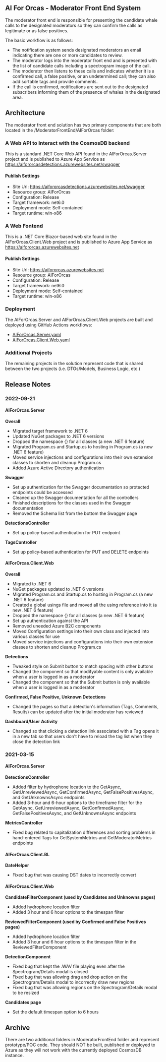## AI For Orcas - Moderator Front End System

The moderator front end is responsible for presenting the candidate whale calls to the designated moderators so they can confirm the calls as legitimate or as false positives.

The basic workflow is as follows:
- The notification system sends designated moderators an email indicating there are one or more candidates to review.
- The moderator logs into the moderator front end and is presented with the list of candidate calls including a spectrogram image of the call.
- The moderator then listens to these calls and indicates whether it is a confirmed call, a false positive, or an undetermined call; they can also add sortable tags and provide comments.
- If the call is confirmed, notifications are sent out to the designated subscribers informing them of the presence of whales in the designated area.

## Architecture
The moderator front end solution has two primary components that are both located in the /ModeratorFrontEnd/AIForOrcas folder:

### A Web API to Interact with the CosmosDB backend
This is a standard .NET Core Web API found in the AIForOrcas.Server project and is published to Azure App Service as https://aifororcasdetections.azurewebsites.net/swagger

#### Publish Settings
- Site Url: https://aifororcasdetections.azurewebsites.net/swagger
- Resource group: AIForOrcas
- Configuration: Release
- Target framework: net6.0
- Deployment mode: Self-contained
- Target runtime: win-x86

### A Web Fontend
This is a .NET Core Blazor-based web site found in the AIForOrcas.Client.Web project and is published to Azure App Service as https://aifororcas.azurewebsites.net

#### Publish Settings
- Site Url: https://aifororcas.azurewebsites.net
- Resource group: AIForOrcas
- Configuration: Release
- Target framework: net6.0
- Deployment mode: Self-contained
- Target runtime: win-x86

### Deployment
The AIForOrcas.Server and AIForOrcas.Client.Web projects are built and deployed using GitHub Actions workflows:
* [AIForOrcas.Server.yaml](/.github/workflow/AIForOrcas.Server.yaml)
* [AIForOrcas.Client.Web.yaml](/.github/workflow/AIForOrcas.Client.Web.yaml)

### Additional Projects
The remaining projects in the solution represent code that is shared between the two projects (i.e. DTOs/Models, Business Logic, etc.)

## Release Notes

### 2022-09-21
#### AIForOrcas.Server
**Overall**
- Migrated target framework to .NET 6
- Updated NuGet packages to .NET 6 versions
- Dropped the namespace {} for all classes (a new .NET 6 feature)
- Migrated Program.cs and Startup.cs to hosting in Program.cs (a new .NET 6 feature)
- Moved service injections and configurations into their own extension classes to shorten and cleanup Program.cs
- Added Azure Active Directory authentication

**Swagger**
- Set up authentication for the Swagger documentation so protected endpoints could be accessed
- Cleaned up the Swagger documentation for all the controllers
- Finished descriptions for the classes used in the Swagger documentation
- Removed the Schema list from the bottom the Swagger page

**DetectionsController**
- Set up policy-based authentication for PUT endpoint

**TagsController**
- Set up policy-based authentication for PUT and DELETE endpoints

#### AIForOrcas.Client.Web
**Overall**
- Migrated to .NET 6
- NuGet packages updated to .NET 6 versions
- Migrated Program.cs and Startup.cs to hosting in Program.cs (a new .NET 6 feature)
- Created a global usings file and moved all the using reference into it (a new .NET 6 feature)
- Dropped the namespace {} for all classes (a new .NET 6 feature)
- Set up authentication against the API
- Removed uneeded Azure B2C components
- Moved Configuration settings into their own class and injected into various classes for use
- Moved service injections and configurations into their own extension classes to shorten and cleanup Program.cs

**Detections**
- Tweaked style on Submit button to match spacing with other buttons
- Changed the component so that modifyable content is only available when a user is logged in as a moderator
- Changed the component so that the Submit button is only available when a user is logged in as a moderator

**Confirmed, False Positive, Unknown Detections**
- Changed the pages so that a detection's information (Tags, Comments, Results) can be updated after the initial moderator has reviewed

**Dashboard/User Activity**
- Changed so that clicking a detection link associated with a Tag opens it in a new tab so that
  users don't have to reload the tag list when they close the detection link

### 2021-03-15
#### AIForOrcas.Server
**DetectionsController**
- Added filter by hydrophone location to the GetAsync, GetUnreviewedAsync, GetConfirmedAsync, GetFalsePositivesAsync, and GetUnknownsAsync endpoints
- Added 3-hour and 6-hour options to the timeframe filter for the GetAsync, GetUnreviewedAsync, GetConfirmedAsync, GetFalsePositivesAsync, and GetUnknownsAsync endpoints

**MetricsController**
- Fixed bug related to capitalization differences and sorting problems in hand-entered Tags for GetSystemMetrics and GetModeratorMetrics endpoints

#### AIForOrcas.Client.BL
**DateHelper**
- Fixed bug that was causing DST dates to incorrectly convert

#### AIForOrcas.Client.Web
**CandidateFilterComponent (used by Candidates and Unknowns pages)**
- Added hydrophone location filter
- Added 3 hour and 6 hour options to the timespan filter

**ReviewedFilterComponent (used by Confirmed and False Positives pages)**
- Added hydrophone location filter
- Added 3 hour and 6 hour options to the timespan filter in the ReviewedFilterComponent 

**DetectionComponent**
- Fixed bug that kept the .WAV file playing even after the Spectrogram/Details modal is closed
- Fixed bug that was allowing drag and drop action on the Spectrogram/Details modal to incorrectly draw new regions
- Fixed bug that was allowing regions on the Spectrogram/Details modal to be resized

**Candidates page**
- Set the default timespan option to 6 hours 

## Archive
There are two additional folders in ModeratorFrontEnd folder and represent prototype/POC code. They should NOT be built, published or deployed to Azure as they will not work with the currently deployed CosmosDB instance.
